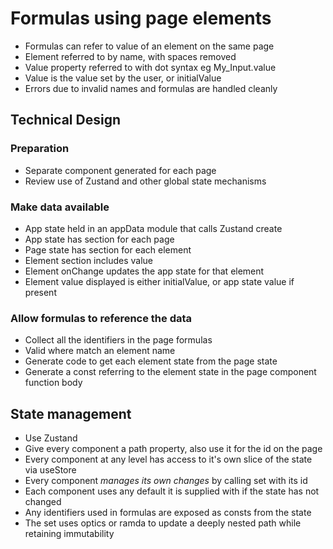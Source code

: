 Formulas using page elements
============================

  - Formulas can refer to value of an element on the same page
  - Element referred to by name, with spaces removed
  - Value property referred to with dot syntax eg My_Input.value
  - Value is the value set by the user, or initialValue
  - Errors due to invalid names and formulas are handled cleanly

Technical Design
----------------

### Preparation
  - Separate component generated for each page
  - Review use of Zustand and other global state mechanisms

### Make data available
  - App state held in an appData module that calls Zustand create 
  - App state has section for each page
  - Page state has section for each element
  - Element section includes value
  - Element onChange updates the app state for that element
  - Element value displayed is either initialValue, or app state value if present

### Allow formulas to reference the data
  - Collect all the identifiers in the page formulas
  - Valid where match an element name
  - Generate code to get each element state from the page state
  - Generate a const referring to the element state in the page component function body


State management
----------------
  - Use Zustand
  - Give every component a path property, also use it for the id on the page
  - Every component at any level has access to it's own slice of the state via useStore
  - Every component _manages its own changes_ by calling set with its id
  - Each component uses any default it is supplied with if the state has not changed
  - Any identifiers used in formulas are exposed as consts from the state
  - The set uses optics or ramda to update a deeply nested path while retaining immutability

